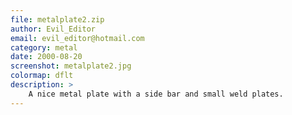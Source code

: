 ```yaml
---
file: metalplate2.zip
author: Evil_Editor
email: evil_editor@hotmail.com
category: metal
date: 2000-08-20
screenshot: metalplate2.jpg
colormap: dflt
description: >
    A nice metal plate with a side bar and small weld plates.
---
```

